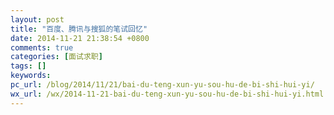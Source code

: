 ```yaml
---
layout: post
title: "百度、腾讯与搜狐的笔试回忆"
date: 2014-11-21 21:38:54 +0800
comments: true
categories: [面试求职]
tags: []
keywords: 
pc_url: /blog/2014/11/21/bai-du-teng-xun-yu-sou-hu-de-bi-shi-hui-yi/
wx_url: /wx/2014-11-21-bai-du-teng-xun-yu-sou-hu-de-bi-shi-hui-yi.html
---
```


